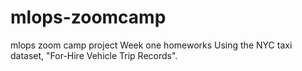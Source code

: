# mlops-zoomcamp
 mlops zoom camp project
Week one homeworks
Using the NYC taxi dataset, "For-Hire Vehicle Trip Records". 
